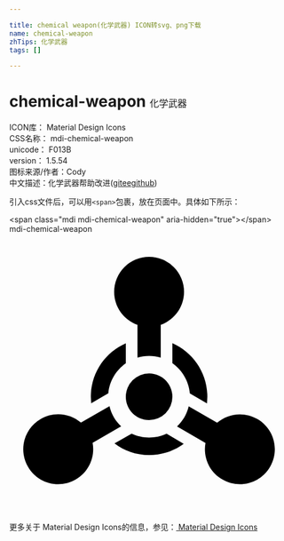 ```yaml
---

title: chemical weapon(化学武器) ICON转svg、png下载
name: chemical-weapon
zhTips: 化学武器
tags: []

---
```


# chemical-weapon  <small style="font-size: 60%;font-weight: 100">化学武器</small>


<div class="detail-page">
<p>
<span>
ICON库：
<span class="badge-secondary badge">Material Design Icons</span> 
</span>
<br/>
<span>
CSS名称：
<span class="badge-secondary badge">mdi-chemical-weapon</span> 
</span>
<br/>
<span>
unicode：
<span class="badge-secondary badge">F013B</span> 
<copy-btn content='F013B' btn-title=""></copy-btn>
<copy-btn :content='String.fromCodePoint(parseInt("F013B", 16))' btn-title="复制U"></copy-btn>
</span>
<br/>
<span>
version：
<span class="badge-secondary badge">1.5.54</span> 
</span>
<br/>
<span>图标来源/作者：<span class="badge-light badge">Cody</span></span> 
<br/>
<span class="zh-detail">中文描述：<span class="badge-primary badge">化学武器</span><span class="help-link"><span>帮助改进</span>(<a href="https://gitee.com/liuwave/icon-helper/edit/master/json/material/chemical-weapon.json" target="_blank" rel="noopener noreferrer">gitee</a><a href="https://github.com/liuwave/icon-helper/edit/master/json/material/chemical-weapon.json" target="_blank" rel="noopener noreferrer">github</a></span>)</span><br/>
</p>
</div>
<div class="alert alert-dark">
  <i class="mdi mdi-chemical-weapon mdi-48px"></i>
  <i class="mdi mdi-chemical-weapon mdi-36px"></i>
  <i class="mdi mdi-chemical-weapon mdi-24px"></i>
  <i class="mdi mdi-chemical-weapon mdi-18px"></i>
</div>
<div>
  <p>引入css文件后，可以用<code>&lt;span&gt;</code>包裹，放在页面中。具体如下所示：    
  </p>
  <div class="alert alert-primary" style="font-size: 14px">
    &lt;span class="mdi mdi-chemical-weapon" aria-hidden="true"&gt;&lt;/span&gt;
    <copy-btn content='<span class="mdi mdi-chemical-weapon" aria-hidden="true"></span>'></copy-btn>
  </div>
  <div class="alert alert-secondary">
    <i class="mdi mdi-chemical-weapon"
    style="font-size: 24px"
    aria-hidden="true"></i> mdi-chemical-weapon
    <copy-btn content="mdi-chemical-weapon" btn-title="复制图标名称"></copy-btn>
  </div>
</div>
<div id="svg" class="svg-wrap">
<svg xmlns="http://www.w3.org/2000/svg" viewBox="0 0 24 24"><path d="M11,7.83C9.83,7.42 9,6.3 9,5A3,3 0 0,1 12,2A3,3 0 0,1 15,5C15,6.31 14.16,7.42 13,7.83V10.64C12.68,10.55 12.35,10.5 12,10.5C11.65,10.5 11.32,10.55 11,10.64V7.83M18.3,21.1C17.16,20.45 16.62,19.18 16.84,17.96L14.4,16.55C14.88,16.09 15.24,15.5 15.4,14.82L17.84,16.23C18.78,15.42 20.16,15.26 21.29,15.91C22.73,16.74 23.22,18.57 22.39,20C21.56,21.44 19.73,21.93 18.3,21.1M2.7,15.9C3.83,15.25 5.21,15.42 6.15,16.22L8.6,14.81C8.76,15.5 9.11,16.08 9.6,16.54L7.15,17.95C7.38,19.17 6.83,20.45 5.7,21.1C4.26,21.93 2.43,21.44 1.6,20C0.77,18.57 1.26,16.73 2.7,15.9M14,14A2,2 0 0,1 12,16C10.89,16 10,15.1 10,14A2,2 0 0,1 12,12C13.11,12 14,12.9 14,14M17,14L16.97,14.57L15.5,13.71C15.4,12.64 14.83,11.71 14,11.12V9.41C15.77,10.19 17,11.95 17,14M14.97,18.03C14.14,18.64 13.11,19 12,19C10.89,19 9.86,18.64 9.03,18L10.5,17.17C10.96,17.38 11.47,17.5 12,17.5C12.53,17.5 13.03,17.38 13.5,17.17L14.97,18.03M7.03,14.56L7,14C7,11.95 8.23,10.19 10,9.42V11.13C9.17,11.71 8.6,12.64 8.5,13.7L7.03,14.56Z" /></svg>
</div>
<detail full-name='mdi-chemical-weapon'></detail>
    
<div><p>更多关于 Material Design Icons的信息，参见：<a target="_blank" href="https://iconhelper.cn/material.html"> Material Design Icons</a>
</p></div>
